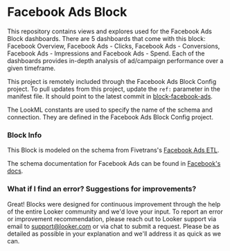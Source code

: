 # Facebook Ads Block

This repository contains views and explores used for the Facebook Ads Block dashboards. There are 5 dashboards that come with this block: Facebook Overview, Facebook Ads - Clicks, Facebook Ads - Conversions, Facebook Ads - Impressions and Facebook Ads - Spend. Each of the dashboards provides in-depth analysis of ad/campaign performance over a given timeframe.

This project is remotely included through the Facebook Ads Block Config project.
To pull updates from this project, update the `ref:` parameter in the manifest file. It should point to the latest commit in [block-facebook-ads](https://github.com/looker/block-facebook-ads/commits/master).

The LookML constants are used to specify the name of the schema and connection. They are defined in the Facebook Ads Block Config project.


### Block Info

This Block is modeled on the schema from Fivetrans's [Facebook Ads ETL](https://fivetran.com/directory/facebook-ads-insights).

The schema documentation for Facebook Ads can be found in [Facebook's docs](https://developers.facebook.com/docs/marketing-api/insights/breakdowns).

### What if I find an error? Suggestions for improvements?

Great! Blocks were designed for continuous improvement through the help of the entire Looker community and we'd love your input. To report an error or improvement recommendation, please reach out to Looker support via email to support@looker.com or via chat to submit a request. Please be as detailed as possible in your explanation and we'll address it as quick as we can.

